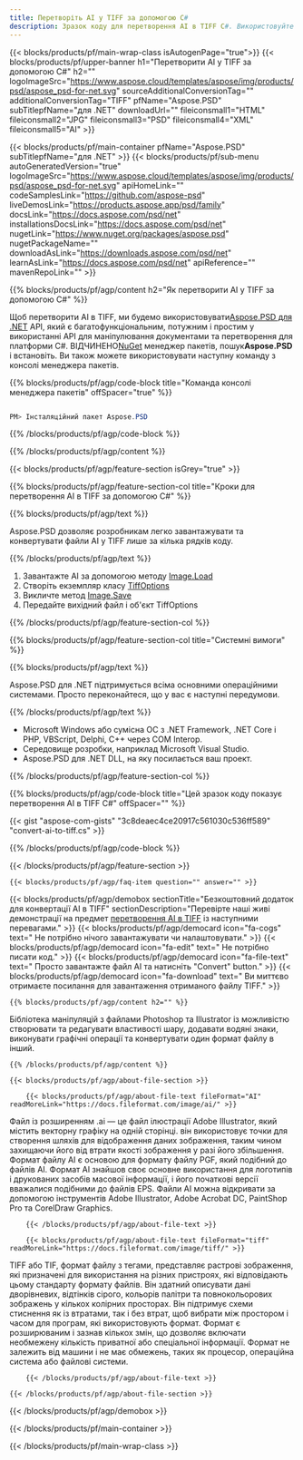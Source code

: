 ```yaml
---
title: Перетворіть AI у TIFF за допомогою C#
description: Зразок коду для перетворення AI в TIFF C#. Використовуйте приклад коду API для пакетного перетворення файлів AI в TIFF у VB.NET, Asp.NET або будь-якому додатку на основі .NET.
---
```


{{< blocks/products/pf/main-wrap-class isAutogenPage="true">}}
{{< blocks/products/pf/upper-banner h1="Перетворити AI у TIFF за допомогою C#" h2="" logoImageSrc="https://www.aspose.cloud/templates/aspose/img/products/psd/aspose_psd-for-net.svg" sourceAdditionalConversionTag="" additionalConversionTag="TIFF" pfName="Aspose.PSD" subTitlepfName="для .NET" downloadUrl="" fileiconsmall1="HTML" fileiconsmall2="JPG" fileiconsmall3="PSD" fileiconsmall4="XML" fileiconsmall5="AI" >}}

{{< blocks/products/pf/main-container pfName="Aspose.PSD" subTitlepfName="для .NET" >}}
{{< blocks/products/pf/sub-menu autoGeneratedVersion="true" logoImageSrc="https://www.aspose.cloud/templates/aspose/img/products/psd/aspose_psd-for-net.svg" apiHomeLink="" codeSamplesLink="https://github.com/aspose-psd" liveDemosLink="https://products.aspose.app/psd/family" docsLink="https://docs.aspose.com/psd/net" installationsDocsLink="https://docs.aspose.com/psd/net" nugetLink="https://www.nuget.org/packages/aspose.psd" nugetPackageName="" downloadAsLink="https://downloads.aspose.com/psd/net" learnAsLink="https://docs.aspose.com/psd/net" apiReference="" mavenRepoLink="" >}}

{{% blocks/products/pf/agp/content h2="Як перетворити AI у TIFF за допомогою C#" %}}

Щоб перетворити AI в TIFF, ми будемо використовувати<a href="https://products.aspose.com/psd/net">Aspose.PSD для .NET</a> API, який є багатофункціональним, потужним і простим у використанні API для маніпулювання документами та перетворення для платформи C#. ВІДЧИНЕНО<a href="https://www.nuget.org/packages/aspose.psd">NuGet</a> менеджер пакетів, пошук<b>Aspose.PSD</b> і встановіть. Ви також можете використовувати наступну команду з консолі менеджера пакетів.

{{% blocks/products/pf/agp/code-block title="Команда консолі менеджера пакетів" offSpacer="true" %}}

```cs

PM> Інсталяційний пакет Aspose.PSD

```

{{% /blocks/products/pf/agp/code-block %}}

{{% /blocks/products/pf/agp/content %}}

{{< blocks/products/pf/agp/feature-section isGrey="true" >}}

{{% blocks/products/pf/agp/feature-section-col title="Кроки для перетворення AI в TIFF за допомогою C#" %}}

{{% blocks/products/pf/agp/text %}}

 Aspose.PSD дозволяє розробникам легко завантажувати та конвертувати файли AI у TIFF лише за кілька рядків коду.

{{% /blocks/products/pf/agp/text %}}

1. Завантажте AI за допомогою методу [Image.Load](https://apireference.aspose.com/psd/net/aspose.psd/image/methods/load/index)
1. Створіть екземпляр класу [TiffOptions](https://apireference.aspose.com/psd/net/aspose.psd.imageoptions/TiffOptions)
1. Викличте метод [Image.Save](https://apireference.aspose.com/psd/net/aspose.psd/image/methods/save/index)
1. Передайте вихідний файл і об'єкт TiffOptions

{{% /blocks/products/pf/agp/feature-section-col %}}

{{% blocks/products/pf/agp/feature-section-col title="Системні вимоги" %}}

{{% blocks/products/pf/agp/text %}}

 Aspose.PSD для .NET підтримується всіма основними операційними системами. Просто переконайтеся, що у вас є наступні передумови.

{{% /blocks/products/pf/agp/text %}}

- Microsoft Windows або сумісна ОС з .NET Framework, .NET Core і PHP, VBScript, Delphi, C++ через COM Interop.
- Середовище розробки, наприклад Microsoft Visual Studio.
- Aspose.PSD для .NET DLL, на яку посилається ваш проект.

{{% /blocks/products/pf/agp/feature-section-col %}}

{{% blocks/products/pf/agp/code-block title="Цей зразок коду показує перетворення AI в TIFF C#" offSpacer="" %}}

{{< gist "aspose-com-gists" "3c8deaec4ce20917c561030c536ff589" "convert-ai-to-tiff.cs" >}}

{{% /blocks/products/pf/agp/code-block %}}

{{< /blocks/products/pf/agp/feature-section >}}

    {{< blocks/products/pf/agp/faq-item question="" answer="" >}}
 

<!-- aboutfile Starts -->

{{< blocks/products/pf/agp/demobox sectionTitle="Безкоштовний додаток для конвертації AI в TIFF" sectionDescription="Перевірте наші живі демонстрації на предмет [перетворення AI в TIFF](https://products.aspose.app/psd/conversion/ai-to-tiff) із наступними перевагами." >}}
        {{< blocks/products/pf/agp/democard icon="fa-cogs" text=" Не потрібно нічого завантажувати чи налаштовувати." >}}
        {{< blocks/products/pf/agp/democard icon="fa-edit" text=" Не потрібно писати код." >}}
        {{< blocks/products/pf/agp/democard icon="fa-file-text" text=" Просто завантажте файл AI та натисніть \"Convert\" button." >}}
        {{< blocks/products/pf/agp/democard icon="fa-download" text=" Ви миттєво отримаєте посилання для завантаження отриманого файлу TIFF." >}}

    {{% blocks/products/pf/agp/content h2="" %}}

Бібліотека маніпуляцій з файлами Photoshop та Illustrator із можливістю створювати та редагувати властивості шару, додавати водяні знаки, виконувати графічні операції та конвертувати один формат файлу в інший.



    {{% /blocks/products/pf/agp/content %}}

    {{< blocks/products/pf/agp/about-file-section >}}

        {{< blocks/products/pf/agp/about-file-text fileFormat="AI" readMoreLink="https://docs.fileformat.com/image/ai/" >}}
Файл із розширенням .ai — це файл ілюстрації Adobe Illustrator, який містить векторну графіку на одній сторінці. він використовує точки для створення шляхів для відображення даних зображення, таким чином захищаючи його від втрати якості зображення у разі його збільшення. Формат файлу AI є основою для формату файлу PGF, який подібний до файлів AI. Формат AI знайшов своє основне використання для логотипів і друкованих засобів масової інформації, і його початкові версії вважалися подібними до файлів EPS. Файли AI можна відкривати за допомогою інструментів Adobe Illustrator, Adobe Acrobat DC, PaintShop Pro та CorelDraw Graphics.

        {{< /blocks/products/pf/agp/about-file-text >}}

        {{< blocks/products/pf/agp/about-file-text fileFormat="tiff" readMoreLink="https://docs.fileformat.com/image/tiff/" >}}
TIFF або TIF, формат файлу з тегами, представляє растрові зображення, які призначені для використання на різних пристроях, які відповідають цьому стандарту формату файлів. Він здатний описувати дані дворівневих, відтінків сірого, кольорів палітри та повнокольорових зображень у кількох колірних просторах. Він підтримує схеми стиснення як із втратами, так і без втрат, щоб вибрати між простором і часом для програм, які використовують формат. Формат є розширюваним і зазнав кількох змін, що дозволяє включати необмежену кількість приватної або спеціальної інформації. Формат не залежить від машини і не має обмежень, таких як процесор, операційна система або файлові системи.

        {{< /blocks/products/pf/agp/about-file-text >}}

    {{< /blocks/products/pf/agp/about-file-section >}}

{{< /blocks/products/pf/agp/demobox >}}

<!-- aboutfile Ends -->



{{< /blocks/products/pf/main-container >}}
    
{{< /blocks/products/pf/main-wrap-class >}}